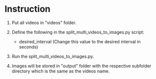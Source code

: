 # Instruction

1. Put all videos in "videos" folder.
2. Define the following in the split_multi_videos_to_images.py script: 
    * desired_interval (Change this value to the desired interval in seconds)
    
3. Run the split_multi_videos_to_images.py.
3. Images will be stored in "output" folder with the respective subfolder directory which is the same as the videos name.